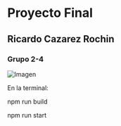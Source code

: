 <h1>Proyecto Final</h1>
<h2>Ricardo Cazarez Rochin </h2>
<h3>Grupo 2-4</h3>


![Imagen](frontend/public/Demo-page.png)

En la terminal:
<p>npm run build</p>
<p>npm run start 
</p>
